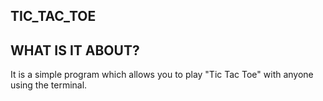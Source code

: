 ## TIC_TAC_TOE

## WHAT IS IT ABOUT?

It is a simple program which allows you to play "Tic Tac Toe" with anyone using the terminal.
